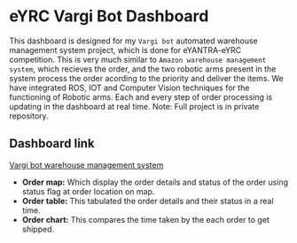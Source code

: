# eYRC Vargi Bot Dashboard
This dashboard is designed for my `Vargi bot` automated warehouse management system project, which is done for eYANTRA-eYRC competition. This is very much similar to `Amazon warehouse management system`, which recieves the order, and the two robotic arms present in the system process the order acording to the priority and deliver the items. We have integrated ROS, IOT and Computer Vision techniques for the functioning of Robotic arms. Each and every step of order processing is updating in the dashboard at real time. 
Note: Full project is in private repository.

## Dashboard link
[Vargi bot warehouse management system](https://jagdshmb.github.io/eYRC_VargiBot_Dashboard/)

- **Order map:** Which display the order details and status of the order using status flag at order location on map.
- **Order table:** This tabulated the order details and their status in a real time.
- **Order chart:** This compares the time taken by the each order to get shipped.
